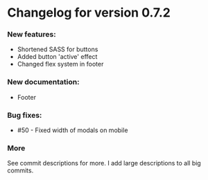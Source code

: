 # Changelog for version 0.7.2
### New features:
* Shortened SASS for buttons
* Added button 'active' effect
* Changed flex system in footer

### New documentation:
* Footer

### Bug fixes:
* #50 - Fixed width of modals on mobile

### More
See commit descriptions for more. I add large descriptions to all big commits.